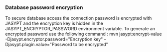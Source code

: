 ### Database password encryption

To secure database access the connection password is encrypted with JASYPT and the encryption key is hidden in the JASYPT_ENCRYPTOR_PASSWORD environment variable. 
To generate an encrypted password use the following command : 
mvn jasypt:encrypt-value -Djasypt.encryptor.password="Encryption key" -Djasypt.plugin.value="Password to be encrypted"